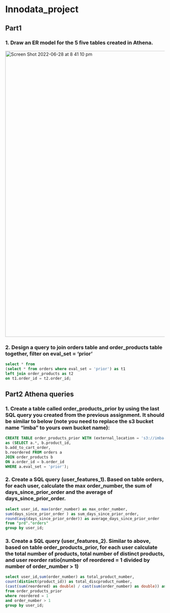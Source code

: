# Innodata_project
## Part1 
### 1. Draw an ER model for the 5 five tables created in Athena. 
<img width="901" alt="Screen Shot 2022-06-28 at 8 41 10 pm" src="https://user-images.githubusercontent.com/70564580/176159860-80bcd447-4fcd-4db0-b18f-666f20ca5442.png">

### 2. Design a query to join orders table and order_products table together, filter on eval_set = ‘prior’
```sql
select * from 
(select * from orders where eval_set = 'prior') as t1
left join order_products as t2
on t1.order_id = t2.order_id;
```

## Part2 Athena queries
### 1. Create a table called order_products_prior by using the last SQL query you created from the previous assignment. It should be similar to below (note you need to replace the s3 bucket name “imba” to yours own bucket name):
```sql
CREATE TABLE order_products_prior WITH (external_location = 's3://imba-ming3/features/order_products_prior/', format = 'parquet')
as (SELECT a.*, b.product_id,
b.add_to_cart_order,
b.reordered FROM orders a
JOIN order_products b
ON a.order_id = b.order_id
WHERE a.eval_set = 'prior');
```

### 2. Create a SQL query (user_features_1). Based on table orders, for each user, calculate the max order_number, the sum of days_since_prior_order and the average of days_since_prior_order.
```sql
select user_id, max(order_number) as max_order_number,
sum(days_since_prior_order ) as sum_days_since_prior_order,
round(avg(days_since_prior_order)) as average_days_since_prior_order
from "prd"."orders"
group by user_id;
```

### 3. Create a SQL query (user_features_2). Similar to above, based on table order_products_prior, for each user calculate the total number of products, total number of distinct products, and user reorder ratio(number of reordered = 1 divided by number of order_number > 1)
```sql
select user_id,sum(order_number) as total_product_number,
count(distinct(product_id)) as total_discproduct_number,
(cast(sum(reordered) as double) / cast(sum(order_number) as double)) as reordered_ratio
from order_products_prior
where reordered = 1
and order_number > 1
group by user_id;
```
